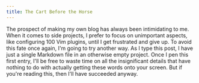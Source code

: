 ```yaml
---
title: The Cart Before the Horse
---
```


The prospect of making my own blog has always been intimidating to me. When it comes to side projects, I prefer to focus on unimportant aspects, like configuring 100 Vim plugins, until I get frustrated and give up. To avoid this fate once again, I'm going to try another way. As I type this post, I have just a single Markdown file in an otherwise empty project. Once I pen this first entry, I'll be free to waste time on all the insignificant details that have nothing to do with actually getting these words onto your screen. But if you're reading this, then I'll have succeeded anyway.
